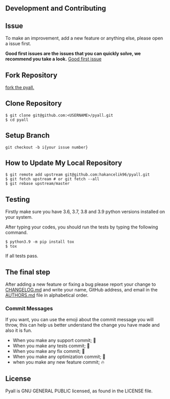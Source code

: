 ## Development and Contributing

## Issue

To make an improvement, add a new feature or anything else, please open a issue first.

**Good first issues are the issues that you can quickly solve, we recommend you take a
look.**
[Good first issue](https://github.com/hakancelik96/pyall/labels/good%20first%20issue)

## Fork Repository

[fork the pyall.](https://github.com/hakancelik96/pyall/fork)

## Clone Repository

```shell
$ git clone git@github.com:<USERNAME>/pyall.git
$ cd pyall
```

## Setup Branch

```shell
git checkout -b i{your issue number}
```

## How to Update My Local Repository

```shell
$ git remote add upstream git@github.com:hakancelik96/pyall.git
$ git fetch upstream # or git fetch --all
$ git rebase upstream/master
```

## Testing

Firstly make sure you have 3.6, 3.7, 3.8 and 3.9 python versions installed on your
system.

After typing your codes, you should run the tests by typing the following command.

```shell
$ python3.9 -m pip install tox
$ tox
```

If all tests pass.

## The final step

After adding a new feature or fixing a bug please report your change to
[CHANGELOG.md](CHANGELOG.md) and write your name, GitHub address, and email in the
[AUTHORS.md](AUTHORS.md) file in alphabetical order.

### Commit Messages

If you want, you can use the emoji about the commit message you will throw, this can
help us better understand the change you have made and also it is fun.

- When you make any support commit; 💪
- When you make any tests commit; 🧪
- When you make any fix commit; 🐞
- When you make any optimization commit; 💊
- when you make any new feature commit; 🔥

## License

Pyall is GNU GENERAL PUBLIC licensed, as found in the LICENSE file.
